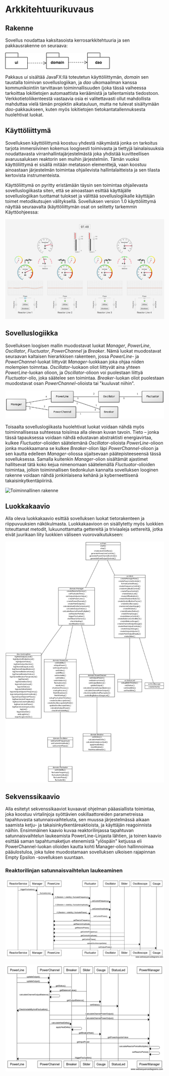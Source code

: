 # Arkkitehtuurikuvaus

## Rakenne
Sovellus noudattaa kaksitasoista kerrosarkkitehtuuria ja sen pakkausrakenne on seuraava:

![Pakettikaavio](pictures/Pakettikaavio.png)

Pakkaus _ui_ sisältää JavaFX:llä toteutetun käyttöliittymän, _domain_ sen taustalla toimivan sovelluslogiikan, ja _dao_ ulkomaailman kanssa kommunikointiin tarvittavan toiminnallisuuden (joka tässä vaiheessa tarkoittaa lokitietojen automaattista keräämistä ja tallentamista tiedostoon. Verkkotietoliikenteestä vastaavia osia ei valitettavasti ollut mahdollista mahduttaa vielä tämän projektin aikatauluun, mutta ne tulevat sisältymään _dao_-pakkaukseen, kuten myös lokitietojen tietokantatallennuksesta huolehtivat luokat.

## Käyttöliittymä
Sovelluksen käyttöliittymä koostuu yhdestä näkymästä jonka on tarkoitus tarjota immersiivinen kokemus loogisesti toimivasta ja tiettyjä lainalaisuuksia noudattavasta virranhallintajärjestelmästä joka yhdistää kuvitteellisen avaruusaluksen reaktorin sen muihin järjestelmiin. Tämän vuoksi käyttöliittymä ei sisällä mitään metatason elementtejä, vaan koostuu ainoastaan järjestelmän toimintaa ohjailevista hallintalaitteista ja sen tilasta kertovista instrumenteista. 

Käyttöliittymä on pyritty eristämään täysin sen toimintaa ohjailevasta sovelluslogiikasta siten, että se ainoastaan esittää käyttäjälle sovelluslogiikan tuottamat tulokset ja välittää sovelluslogiikalle käyttäjän toimet metodikutsujen välityksellä. Sovelluksen version 1.0 käyttöliittymä näyttää seuraavalta (käyttöliittymän osat on selitetty tarkemmin Käyttöohjeessa:

![Käyttöliittymä](pictures/Finished_UI.png)

## Sovelluslogiikka
Sovelluksen loogisen mallin muodostavat luokat _Manager_, _PowerLine_, _Oscillator_, _Fluctuator_, _PowerChannel_ ja _Breaker_. Nämä luokat muodostavat seuraavan kaltaisen hierarkkisen rakenteen, jossa _PowerLine_- ja _PowerChannel_-luokat liittyvät _Manager_-luokkaan joka ohjaa niiden molempien toimntaa. _Oscillator_-luokaon oliot liittyvät aina yhteen _PowerLine_-luokan olioon, ja _Oscillator_-olioon voi puolestaan liittyä _Fluctuator_-olio, joka säätelee sen toimintaa. _Breaker_-luokan oliot puolestaan muodostavat osan _PowerChannel_-olioista tai "kuuluvat niihin".

![Looginen rakenne](pictures/Looginen_rakenne.png)

Toisaalta sovelluslogiikasta huolehtivat luokat voidaan nähdä myös toiminnallisessa suhteessa toisiinsa alla olevan kuvan tavoin. Tieto – jonka tässä tapauksessa voidaan nähdä edustavan abstraktisti energiavirtaa, kulkee _Fluctuator_-olioiden säätelemänä _Oscillator_-olioista _PowerLine_-olioon jonka muokkaamana se kulkee _Breaker_-olion läpi _PowerChannel_-olioon ja sen kautta edelleen _Manager_-oliossa sijaitsevaan päätepisteeseensä tässä sovelluksessa. Samalla kuitenkin _Manager_-olion sisältämät ajastimet hallitsevat tätä koko kejua nimenomaan säätelemällä _Fluctuator_-olioiden toimintaa, jolloin toiminnallisen tiedonkulun kannalta sovelluksen looginen rakenne voidaan nähdä jonkinlaisena kehänä ja kyberneettisenä takaisinkytkentäpiirinä.

![Toiminnallinen rakenne](pictures/Toiminnallinen_rakenne.png)

## Luokkakaavio
Alla oleva luokkakaavio esittää sovelluksen luokat tietorakenteen ja riippuvuuksien näkökulmasta. Luokkakaavioon on sisällytetty myös luokkien toteuttamat metodit, lukuunottamatta gettereitä ja triviaaleja settereitä, jotka eivät juurikaan liity luokkien väliseen vuorovaikutukseen:

![Luokkakaavio](pictures/luokkakaavio.png)

## Sekvenssikaavio
Alla esitetyt sekvenssikaaviot kuvaavat ohjelman pääasiallista toimintaa, joka koostuu virtalinjoja syöttävien oskillaattoreiden parametreissa tapahtuvasta satunnaisvaihtelusta, sen muussa järjestelmässä aikaan saamista ketju- ja takaisinkytkentäreaktioista, ja käyttäjän reagoinnista näihin. Ensimmäinen kaavio kuvaa reaktorilinjassa tapahtuvan satunnaisvaihtelun laukeamista PowerLine-Linjasta lähtien, ja toinen kaavio esittää saman tapahtumaketjun etenemistä "ylöspäin" ketjussa eli PowerChannel-luokan olioiden kautta kohti Manager-olion hallinnoimaa pääulostuloa, joka tulee muodostamaan sovelluksen ulkoisen rajapinnan Empty Epsilon -sovelluksen suuntaan.

### Reaktorilinjan satunnaisvaihtelun laukeaminen

![Sekvenssikaavio 1](pictures/sekvenssikaavio.png)

![Sekvenssikaavio 2](pictures/sekvenssikaavio_2.png)


